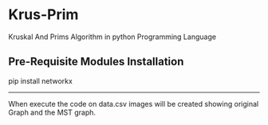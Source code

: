 # Krus-Prim
Kruskal And Prims Algorithm in python Programming Language

Pre-Requisite Modules Installation
----------
pip install networkx

----------
When execute the code on data.csv images will be created showing original Graph and the MST graph.
